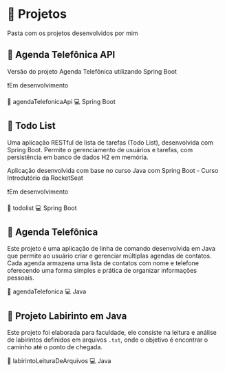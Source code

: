 # 📁 Projetos
Pasta com os projetos desenvolvidos por mim

## 📖 Agenda Telefônica API
Versão do projeto Agenda Telefônica utilizando Spring Boot

❗Em desenvolvimento

📁 agendaTelefonicaApi 💻 Spring Boot


## 📝 Todo List

Uma aplicação RESTful de lista de tarefas (Todo List), desenvolvida com Spring Boot. Permite o gerenciamento de usuários e tarefas, com persistência em banco de dados H2 em memória.

Aplicação desenvolvida com base no curso Java com Spring Boot - Curso Introdutório da RocketSeat

❗Em desenvolvimento

📁 todolist 💻 Spring Boot


## 📖 Agenda Telefônica
Este projeto é uma aplicação de linha de comando desenvolvida em Java que permite ao usuário criar e gerenciar múltiplas agendas de contatos. Cada agenda armazena uma lista de contatos com nome e telefone oferecendo uma forma simples e prática de organizar informações pessoais.

📁 agendaTelefonica 💻 Java


## 🧭 Projeto Labirinto em Java 
Este projeto foi elaborada para faculdade, ele consiste na leitura e análise de labirintos definidos em arquivos `.txt`, onde o objetivo é encontrar o caminho até o ponto de chegada.

📁 labirintoLeituraDeArquivos 💻 Java